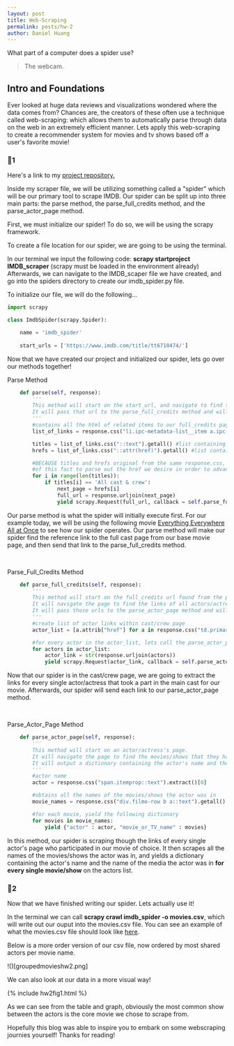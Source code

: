 ```yaml
---
layout: post
title: Web-Scraping
permalink: posts/hw-2
author: Daniel Huang
---
```

What part of a computer does a spider use?

> The webcam.

## Intro and Foundations

Ever looked at huge data reviews and visualizations wondered where the data comes from? Chances are, the creators of these often use a technique called web-scraping: which allows them to automatically parse through data on the web in an extremely efficient manner. Lets apply this web-scraping to create a recommender system for movies and tv shows based off a user's favorite movie!

### 🎥1
Here's a link to my [project repository.](https://github.com/dhuang135/IMDB_Scraper/tree/main/Scraping%20Files)

Inside my scraper file, we will be utilizing something called a "spider" which will be our primary tool to scrape IMDB.
Our spider can be split up into three main parts: the parse method, the parse_full_credits method, and the parse_actor_page method.

First, we must initialize our spider! To do so, we will be using the scrapy framework.

To create a file location for our spider, we are going to be using the terminal. 

In our terminal we input the following code: **scrapy startproject IMDB_scraper** (scrapy must be loaded in the environment already)
Afterwards, we can navigate to the IMDB_scaper file we have created, and go into the spiders directory to create our imdb_spider.py file.

To initialize our file, we will do the following...

``` python
import scrapy

class ImdbSpider(scrapy.Spider):

    name = 'imdb_spider'
    
    start_urls = ['https://www.imdb.com/title/tt6710474/']
```

Now that we have created our project and initialized our spider, lets go over our methods together!

Parse Method
``` python
    def parse(self, response):
        '''  
        This method will start on the start_url, and navigate to find the full_credits url on the page. 
        It will pass that url to the parse_full_credits method and will not output data.
        ''' 
        #contains all the html of related items to our full_credits page 
        list_of_links = response.css("li.ipc-metadata-list__item a.ipc-metadata-list-item__label")

        titles = list_of_links.css("::text").getall() #list containing all text in our list_of_links
        hrefs = list_of_links.css("::attr(href)").getall() #list containing all the hrefs in our list_of_links

        #BECAUSE titles and hrefs original from the same response.css, their indexing is the same. We take advantage 
        #of this fact to parse out the href we desire in order to advance to the full_credits imdb page for our movie
        for i in range(len(titles)):
            if titles[i] == 'All cast & crew':
                next_page = hrefs[i]
                full_url = response.urljoin(next_page)
                yield scrapy.Request(full_url, callback = self.parse_full_credits) #call parse_full_credits method with new url
```

Our parse method is what the spider will initially execute first. 
For our example today, we will be using the following movie [Everything Everywhere All at Once]('https://www.imdb.com/title/tt6710474/') to see how our spider operates. Our parse method will make our spider find the reference link to the full cast page from our base movie page, and then send that link to the parse_full_credits method.

&nbsp; 

Parse_Full_Credits Method
``` python
    def parse_full_credits(self, response):
        '''  
        This method will start on the full_credits url found from the parse method.
        It will navigate the page to find the links of all actors/actresses in the cast.
        It will pass those urls to the parse_actor_page method and will not output data.
        ''' 
        #create list of actor links within cast/crew page
        actor_list = [a.attrib["href"] for a in response.css("td.primary_photo a")] 

        #for every actor in the actor_list, lets call the parse_actor_page method
        for actors in actor_list:
            actor_link = str(response.urljoin(actors))
            yield scrapy.Request(actor_link, callback = self.parse_actor_page)
```

Now that our spider is in the cast/crew page, we are going to extract the links for every single actor/actress that took a part in the main cast for our movie. Afterwards, our spider will send each link to our parse_actor_page method.

&nbsp; 

Parse_Actor_Page Method
``` python
    def parse_actor_page(self, response):
        '''  
        This method will start on an actor/actress's page.
        It will navigate the page to find the movies/shows that they have participated in their whole career.
        It will output a dictionary containing the actor's name and the name of a show, for every single show on their webpage.
        ''' 
        #actor name
        actor = response.css("span.itemprop::text").extract()[0]

        #obtains all the names of the movies/shows the actor was in
        movie_names = response.css("div.filmo-row b a::text").getall()

        #for each movie, yield the following dictionary
        for movies in movie_names:        
            yield {"actor" : actor, "movie_or_TV_name" : movies}
```

In this method, our spider is scraping though the links of every single actor's page who participated in our movie of choice. It then scrapes all the names of the movies/shows the actor was in, and yields a dictionary containing the actor's name and the name of the media the actor was in **for every single movie/show** on the actors list.

### 🎥2

Now that we have finished writing our spider. Lets actually use it!

In the terminal we can call **scrapy crawl imdb_spider -o movies.csv**, which will write out our ouput into the movies.csv file. You can see an example of what the movies.csv file should look like [here](https://github.com/dhuang135/IMDB_Scraper/blob/main/Scraping%20Files/movies.csv).

Below is a more order version of our csv file, now ordered by most shared actors per movie name. 

!()[groupedmovieshw2.png]

We can also look at our data in a more visual way!

{% include hw2fig1.html %}

As we can see from the table and graph, obviously the most common show between the actors is the core movie we chose to scrape from. 

Hopefully this blog was able to inspire you to embark on some webscraping journies yourself! Thanks for reading!
